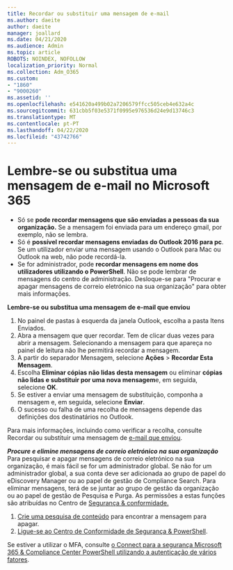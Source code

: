 ```yaml
---
title: Recordar ou substituir uma mensagem de e-mail
ms.author: daeite
author: daeite
manager: joallard
ms.date: 04/21/2020
ms.audience: Admin
ms.topic: article
ROBOTS: NOINDEX, NOFOLLOW
localization_priority: Normal
ms.collection: Adm_O365
ms.custom:
- "1860"
- "9000260"
ms.assetid: ''
ms.openlocfilehash: e541620a499b02a7206579ffcc505ceb4e632a4c
ms.sourcegitcommit: 631cbb5f03e5371f0995e976536d24e9d13746c3
ms.translationtype: MT
ms.contentlocale: pt-PT
ms.lasthandoff: 04/22/2020
ms.locfileid: "43742766"
---
```

# <a name="recall-or-replace-an-email-message-in-microsoft-365"></a>Lembre-se ou substitua uma mensagem de e-mail no Microsoft 365

- Só se **pode recordar mensagens que são enviadas a pessoas da sua organização.** Se a mensagem foi enviada para um endereço gmail, por exemplo, não se lembra.
- Só é **possível recordar mensagens enviadas do Outlook 2016 para pc**. Se um utilizador enviar uma mensagem usando o Outlook para Mac ou Outlook na web, não pode recordá-la.
- Se for administrador, pode **recordar mensagens em nome dos utilizadores utilizando o PowerShell**. Não se pode lembrar de mensagens do centro de administração. Desloque-se para "Procurar e apagar mensagens de correio eletrónico na sua organização" para obter mais informações.

**Lembre-se ou substitua uma mensagem de e-mail que enviou**

1. No painel de pastas à esquerda da janela Outlook, escolha a pasta Itens Enviados.
2. Abra a mensagem que quer recordar. Tem de clicar duas vezes para abrir a mensagem. Selecionando a mensagem para que apareça no painel de leitura não lhe permitirá recordar a mensagem.
3. A partir do separador Mensagem, selecione **Ações** > **Recordar Esta Mensagem**.
4. Escolha **Eliminar cópias não lidas desta mensagem** ou eliminar **cópias não lidas e substituir por uma nova mensagem**e, em seguida, selecione **OK**.
5. Se estiver a enviar uma mensagem de substituição, componha a mensagem e, em seguida, selecione **Enviar**.
6. O sucesso ou falha de uma recolha de mensagens depende das definições dos destinatários no Outlook.

Para mais informações, incluindo como verificar a recolha, consulte Recordar ou substituir uma mensagem de [e-mail que enviou](https://support.office.com/article/35027f88-d655-4554-b4f8-6c0729a723a0).

***Procure e elimine mensagens de correio eletrónico na sua organização*** Para pesquisar e apagar mensagens de correio eletrónico na sua organização, é mais fácil se for um administrador global. Se não for um administrador global, a sua conta deve ser adicionada ao grupo de papel do eDiscovery Manager ou ao papel de gestão de Compliance Search. Para eliminar mensagens, terá de se juntar ao grupo de gestão da organização ou ao papel de gestão de Pesquisa e Purga. As permissões a estas funções são atribuídas no Centro de [Segurança & conformidade.](https://protection.office.com/)

1. [Crie uma pesquisa de conteúdo](https://docs.microsoft.com/office365/securitycompliance/content-search) para encontrar a mensagem para apagar.
2. [Ligue-se ao Centro de Conformidade de Segurança & PowerShell](https://docs.microsoft.com/powershell/exchange/office-365-scc/connect-to-scc-powershell/connect-to-scc-powershell?view=exchange-ps). 

Se estiver a utilizar o MFA, consulte [o Connect para a segurança Microsoft 365 & Compliance Center PowerShell utilizando a autenticação de vários fatores](https://docs.microsoft.com/powershell/exchange/office-365-scc/connect-to-scc-powershell/mfa-connect-to-scc-powershell?view=exchange-ps). 
